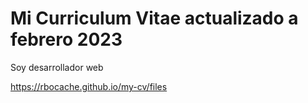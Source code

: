# Mi Curriculum Vitae actualizado a febrero 2023

Soy desarrollador web

https://rbocache.github.io/my-cv/files
